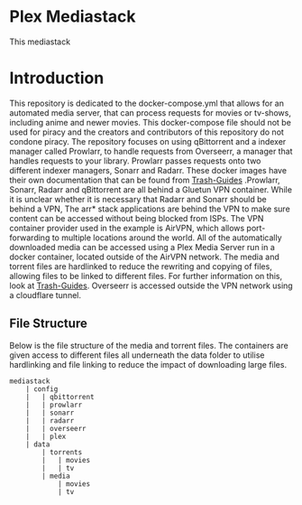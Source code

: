 # Plex Mediastack

This mediastack

# Introduction

This repository is dedicated to the docker-compose.yml that allows for an automated media server, that can process requests for movies or tv-shows, including anime and newer movies. This docker-compose file should not be used for piracy and the creators and contributors of this repository do not condone piracy. The repository focuses on using qBittorrent and a indexer manager called Prowlarr, to handle requests from Overseerr, a manager that handles requests to your library. Prowlarr passes requests onto two different indexer managers, Sonarr and Radarr. 
These docker images have their own documentation that can be found from [Trash-Guides](https://trash-guides.info/) .Prowlarr, Sonarr, Radarr and qBittorrent are all behind a Gluetun VPN container. While it is unclear whether it is necessary that Radarr and Sonarr should be behind a VPN, The arr* stack applications are behind the VPN to make sure content can be accessed without being blocked from ISPs. The VPN container provider used in the example is AirVPN, which allows port-forwarding to multiple locations around the world. All of the automatically downloaded media can be accessed using a Plex Media Server run in a docker container, located outside of the AirVPN network. The media and torrent files are hardlinked to reduce the rewriting and copying of files, allowing files to be linked to different files. For further information on this, look at [Trash-Guides](https://trash-guides.info/). Overseerr is accessed outside the VPN network using a cloudflare tunnel. 

## File Structure
	
Below is the file structure of the media and torrent files. The containers are given access to different files all underneath the data folder to utilise hardlinking and file linking to reduce the impact of downloading large files.
	
```
mediastack
	| config
	|	| qbittorrent
	|	| prowlarr
	|	| sonarr
	|	| radarr
	|	| overseerr
	|	| plex
	| data
		| torrents
		|	| movies
		|	| tv
		| media
			| movies
			| tv
```

